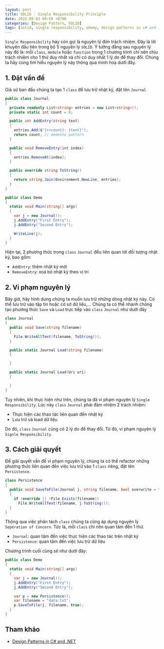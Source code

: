 ```yaml
---
layout: post
title: SOLID - Single Responsibility Principle
date: 2022-09-03 09:50 +0700
categories: [Design Pattern, SOLID]
tags: [solid, single responsibility, udemy, design patterns in c# and .net]
---
```


`Single Responsibility` hay còn gọi là nguyên lý đơn trách nhiệm. Đây là lời khuyên
đầu tiên trong bộ 5 nguyên lý `SOLID`. Ý tưởng đằng sau nguyên lý này đó là: mỗi
`class`, `module` hoặc `function` trong 1 chương trình chỉ nên chịu trách nhiệm
cho 1 thứ duy nhất và chỉ có duy nhất 1 lý do để thay đổi. Chúng ta hãy cùng
tìm hiểu nguyên lý này thông qua minh hoạ dưới đây.

<!--more-->

## 1. Đặt vấn đề

Giả sử ban đầu chúng ta tạo 1 `class` để lưu trữ nhật ký, đặt tên `Journal`

```csharp
public class Journal
{
  private readonly List<string> entries = new List<string>();
  private static int count = 0;

  public int AddEntry(string text)
  {
    entries.Add($"{++count}: {text}");
    return count; // memento pattern
  }

  public void RemoveEntry(int index)
  {
    entries.RemoveAt(index);
  }

  public override string ToString()
  {
    return string.Join(Environment.NewLine, entries);
  }
}

public class Demo
{
  static void Main(string[] args)
  {
    var j = new Journal();
    j.AddEntry("First Entry");
    j.AddEntry("Second Entry");

    WriteLine(j);
  }
}
```

Hiện tại, 2 phương thức trong `class` `Journal` đều liên quan tới đối tượng
nhật ký, bao gồm:

- `AddEntry`: thêm nhật ký mới
- `RemoveEntry`: xoá bỏ nhật ký theo vị trí

## 2. Vi phạm nguyên lý

Bây giờ, hãy hình dung chúng ta muốn lưu trữ những dòng nhật ký này. Có thể lưu
trữ vào tập tin hoặc cơ sở dữ liệu,... Chúng ta có thể nhanh chóng tạo phương
thức `Save` và `Load` trực tiếp vào `class` `Journal` như dưới đây

```csharp
class Journal
{
  public void Save(string filename)
  {
    File.WriteAllText(filename, ToString());
  }

  public static Journal Load(string filename)
  {

  }

  public static Journal Load(Uri uri)
  {

  }
}
```

Tuy nhiên, khi thực hiện như trên, chúng ta đã vi phạm nguyên lý `Single Responsibility`. Lúc này `class` `Journal` phải đảm nhiệm 2 trách nhiệm:

- Thực hiện các thao tác liên quan đến nhật ký
- Lưu trữ và load dữ liệu

Do đó, `class` `Journal` cũng có 2 lý do để thay đổi. Từ đó, vi phạm nguyên
lý `Signle Responsibility`.

## 3. Cách giải quyết

Để giải quyết vấn đề vi phạm nguyên lý, chúng ta có thể refactor những phương
thức liên quan đến việc lưu trữ vào 1 `class` riêng, đặt tên `Persistence`.

```csharp
class Persistence
{
  public void SaveToFile(Journal j, string filename, bool overwrite = false)
  {
    if (override || !File.Exists(filename))
      File.WriteAllText(filename, j.ToString());
  }
}
```

Thông qua việc phân tách `class` chúng ta cũng áp dụng nguyên lý `Seperation of Concern`. Tức là, mỗi `class` chỉ nên quan tâm đến 1 thứ.

- `Journal`: quan tâm đến việc thực hiện các thao tác trên nhật ký
- `Persistence`: quan tâm đến việc lưu trữ dữ liệu

Chương trình cuối cùng sẽ như dưới đây:

```csharp
public class Demo
{
  static void Main(string[] args)
  {
    var j = new Journal();
    j.AddEntry("First Entry");
    j.AddEntry("Second Entry");

    var p = new Persistence();
    var filename = "data.txt";
    p.SaveToFile(j, filename, true);
  }
}
```

## Tham khảo

- [Design Patterns in C# and .NET](https://www.udemy.com/course/design-patterns-csharp-dotnet/)
